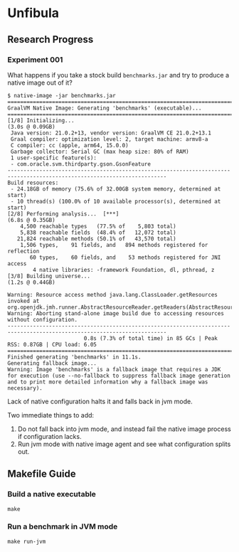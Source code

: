 # Unfibula

## Research Progress

### Experiment 001

What happens if you take a stock build `benchmarks.jar` and try to produce a native image out of it?

```shell
$ native-image -jar benchmarks.jar
========================================================================================================================
GraalVM Native Image: Generating 'benchmarks' (executable)...
========================================================================================================================
[1/8] Initializing...                                                                                    (3.0s @ 0.09GB)
 Java version: 21.0.2+13, vendor version: GraalVM CE 21.0.2+13.1
 Graal compiler: optimization level: 2, target machine: armv8-a
 C compiler: cc (apple, arm64, 15.0.0)
 Garbage collector: Serial GC (max heap size: 80% of RAM)
 1 user-specific feature(s):
 - com.oracle.svm.thirdparty.gson.GsonFeature
------------------------------------------------------------------------------------------------------------------------
Build resources:
 - 24.18GB of memory (75.6% of 32.00GB system memory, determined at start)
 - 10 thread(s) (100.0% of 10 available processor(s), determined at start)
[2/8] Performing analysis...  [***]                                                                      (6.8s @ 0.35GB)
    4,500 reachable types   (77.5% of    5,803 total)
    5,838 reachable fields  (48.4% of   12,072 total)
   21,824 reachable methods (50.1% of   43,570 total)
    1,506 types,    91 fields, and   894 methods registered for reflection
       60 types,    60 fields, and    53 methods registered for JNI access
        4 native libraries: -framework Foundation, dl, pthread, z
[3/8] Building universe...                                                                               (1.2s @ 0.44GB)

Warning: Resource access method java.lang.ClassLoader.getResources invoked at org.openjdk.jmh.runner.AbstractResourceReader.getReaders(AbstractResourceReader.java:68)
Warning: Aborting stand-alone image build due to accessing resources without configuration.
------------------------------------------------------------------------------------------------------------------------
                        0.8s (7.3% of total time) in 85 GCs | Peak RSS: 0.87GB | CPU load: 6.05
========================================================================================================================
Finished generating 'benchmarks' in 11.1s.
Generating fallback image...
Warning: Image 'benchmarks' is a fallback image that requires a JDK for execution (use --no-fallback to suppress fallback image generation and to print more detailed information why a fallback image was necessary).
```

Lack of native configuration halts it and falls back in jvm mode.

Two immediate things to add:

1. Do not fall back into jvm mode, and instead fail the native image process if configuration lacks.
2. Run jvm mode with native image agent and see what configuration splits out.

## Makefile Guide

### Build a native executable

```shell
make
```

### Run a benchmark in JVM mode

```shell
make run-jvm
```
